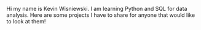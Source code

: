 Hi my name is Kevin Wisniewski.  I am learning Python and SQL for data analysis.  Here are some projects I have to share for anyone that would like to look at them!
